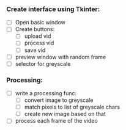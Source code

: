 ### Create interface using Tkinter:

- [ ] Open basic window
- [ ] Create buttons:
  - [ ] upload vid
  - [ ] process vid
  - [ ] save vid
- [ ] preview window with random frame
- [ ] selector for greyscale

### Processing:

- [ ] write a processing func:
  - [ ] convert image to greyscale
  - [ ] match pixels to list of greyscale chars
  - [ ] create new image based on that
- [ ] process each frame of the video
